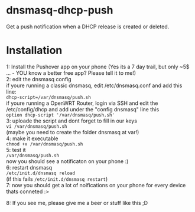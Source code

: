 # dnsmasq-dhcp-push
Get a push notification when a DHCP release is created or deleted.<br>

Installation
============

1: Install the Pushover app on your phone (Yes its a 7 day trail, but only ~5$ ...  - YOU know a better free app? Please tell it to me!)<br>
2: edit the dnsmasq config<br> 
if youre running a classic dnsmasq, edit /etc/dnsmasq.conf and add this line:<br>
`dhcp-script=/var/dnsmasq/push.sh` <br>
if youre running a OpenWRT Router, login via SSH and edit the /etc/config/dhcp and add under the "config dnsmasq" line this<br>
`option dhcp-script '/var/dnsmasq/push.sh'`<br>
3: uploade the script and dont forget to fill in our keys<br>
`vi /var/dnsmasq/push.sh`<br>
(maybe you need to create the folder dnsmasq at var!)<br>
4: make it executable<br>
`chmod +x /var/dnsmasq/push.sh`<br>
5: test it <br>
`/var/dnsmasq/push.sh`<br>
now you should see a notificaton on your phone :)<br>
6: restart dnsmasq<br>
`/etc/init.d/dnsmasq reload`<br>
(if this fails `/etc/init.d/dnsmasq restart`)<br>
7: now you should get a lot of noifications on your phone for every device thats conneted :><br>

8: If you see me, please give me a beer or stuff like this ;D
